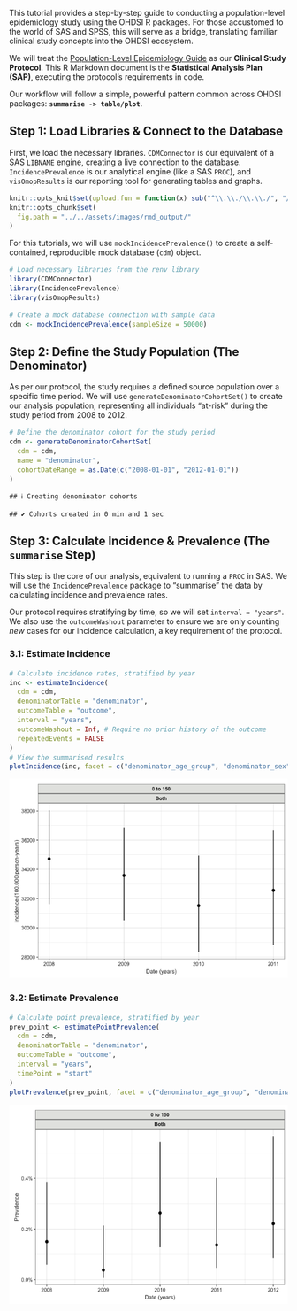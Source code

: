 
This tutorial provides a step-by-step guide to conducting a
population-level epidemiology study using the OHDSI R packages. For
those accustomed to the world of SAS and SPSS, this will serve as a
bridge, translating familiar clinical study concepts into the OHDSI
ecosystem.

We will treat the [Population-Level Epidemiology
Guide](/OMOPAnalyticsGuide/docs/data_analysis/standard_studies/population_level_epidemiology)
as our **Clinical Study Protocol**. This R Markdown document is the
**Statistical Analysis Plan (SAP)**, executing the protocol’s
requirements in code.

Our workflow will follow a simple, powerful pattern common across OHDSI
packages: **`summarise -> table/plot`**.

## Step 1: Load Libraries & Connect to the Database

First, we load the necessary libraries. `CDMConnector` is our equivalent
of a SAS `LIBNAME` engine, creating a live connection to the database.
`IncidencePrevalence` is our analytical engine (like a SAS `PROC`), and
`visOmopResults` is our reporting tool for generating tables and graphs.

``` r
knitr::opts_knit$set(upload.fun = function(x) sub("^\\.\\./\\.\\./", "/", x))
knitr::opts_chunk$set(  
  fig.path = "../../assets/images/rmd_output/"  
)
```

For this tutorials, we will use `mockIncidencePrevalence()` to create a
self-contained, reproducible mock database (`cdm`) object.

``` r
# Load necessary libraries from the renv library
library(CDMConnector)
library(IncidencePrevalence)
library(visOmopResults)
```

``` r
# Create a mock database connection with sample data
cdm <- mockIncidencePrevalence(sampleSize = 50000)
```

## Step 2: Define the Study Population (The Denominator)

As per our protocol, the study requires a defined source population over
a specific time period. We will use `generateDenominatorCohortSet()` to
create our analysis population, representing all individuals “at-risk”
during the study period from 2008 to 2012.

``` r
# Define the denominator cohort for the study period
cdm <- generateDenominatorCohortSet(
  cdm = cdm,
  name = "denominator",
  cohortDateRange = as.Date(c("2008-01-01", "2012-01-01"))
)
```

    ## ℹ Creating denominator cohorts

    ## ✔ Cohorts created in 0 min and 1 sec

## Step 3: Calculate Incidence & Prevalence (The `summarise` Step)

This step is the core of our analysis, equivalent to running a `PROC` in
SAS. We will use the `IncidencePrevalence` package to “summarise” the
data by calculating incidence and prevalence rates.

Our protocol requires stratifying by time, so we will set
`interval = "years"`. We also use the `outcomeWashout` parameter to
ensure we are only counting *new* cases for our incidence calculation, a
key requirement of the protocol.

### 3.1: Estimate Incidence

``` r
# Calculate incidence rates, stratified by year
inc <- estimateIncidence(
  cdm = cdm,
  denominatorTable = "denominator",
  outcomeTable = "outcome",
  interval = "years",
  outcomeWashout = Inf, # Require no prior history of the outcome
  repeatedEvents = FALSE
)
# View the summarised results
plotIncidence(inc, facet = c("denominator_age_group", "denominator_sex"))
```

![](/assets/images/rmd_output/estimate_incidence-1.png)<!-- -->

### 3.2: Estimate Prevalence

``` r
# Calculate point prevalence, stratified by year
prev_point <- estimatePointPrevalence(
  cdm = cdm,
  denominatorTable = "denominator",
  outcomeTable = "outcome",
  interval = "years",
  timePoint = "start"
)
plotPrevalence(prev_point, facet = c("denominator_age_group", "denominator_sex"))
```

![](/assets/images/rmd_output/estimate_prevalence-1.png)<!-- -->
